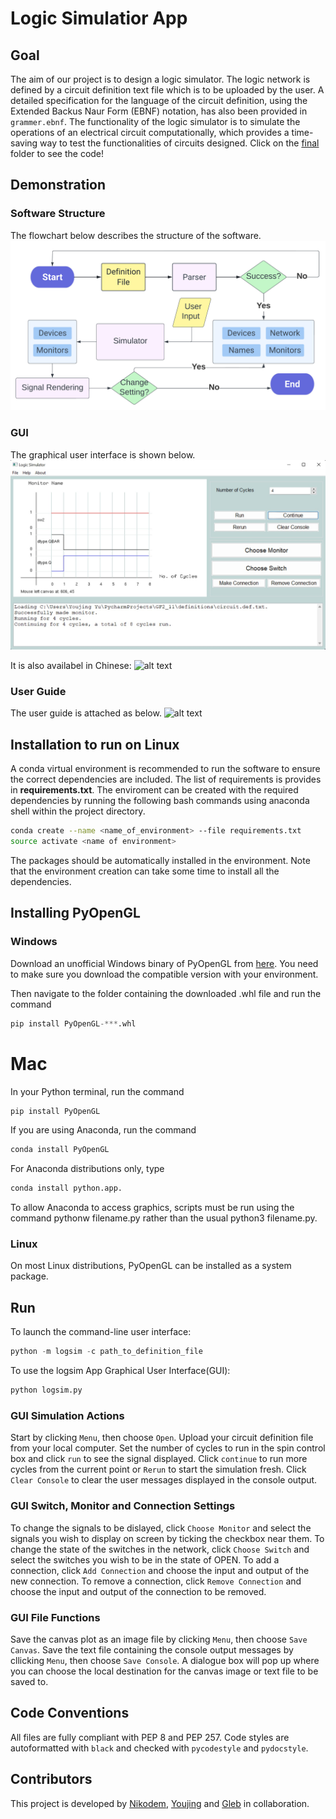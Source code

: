 # Logic Simulatior App

## Goal
The aim of our project is to design a logic simulator. The logic network is defined by a circuit definition text file which is to be uploaded by the user. A detailed specification for the language of the circuit definition, using the Extended Backus Naur Form (EBNF) notation, has also been provided in `grammer.ebnf`. The functionality of the logic simulator is to simulate the operations of an electrical circuit computationally, which provides a time-saving way to test the functionalities of circuits designed. Click on the [final](https://github.com/YoujingYu99/logic_simulator/tree/main/final) folder to see the code!

## Demonstration
### Software Structure
The flowchart below describes the structure of the software.
![alt text](https://github.com/YoujingYu99/logic_simulator/blob/master/plots/software_structure.png?raw=true)

### GUI
The graphical user interface is shown below.
![alt text](https://github.com/YoujingYu99/logic_simulator/blob/master/plots/whole.jpg?raw=true)

It is also availabel in Chinese:
![alt text](https://github.com/YoujingYu99/logic_simulator/blob/master/plots/chinese.jpg?raw=true)

### User Guide
The user guide is attached as below.
![alt text](https://github.com/YoujingYu99/logic_simulator/blob/master/plots/user_guide.jpg?raw=true)

## Installation to run on Linux

A conda virtual environment is recommended to run the software to ensure the correct dependencies are included. The list of requirements is provides in **requirements.txt**. The enviroment can be created with the required dependencies by running the following bash commands using anaconda shell within the project directory.


```bash
conda create --name <name_of_environment> --file requirements.txt
source activate <name of environment>
```
The packages should be automatically installed in the environment. Note that the environment creation can take some time to install all the dependencies.


## Installing PyOpenGL
### Windows
Download an unofficial Windows binary of PyOpenGL from [here](https://www.lfd.uci.edu/~gohlke/pythonlibs/#pyopengl). You need to make sure you download the compatible version with your environment.  

Then navigate to the folder containing the downloaded .whl file and run the command 
```python
pip install PyOpenGL-***.whl
```

# Mac
In your Python terminal, run the command 
```python
pip install PyOpenGL
```
If you are using Anaconda, run the command
```python
conda install PyOpenGL
```
For Anaconda distributions only, type 
```python
conda install python.app. 
```
To allow Anaconda to access graphics, scripts must be run using the command pythonw filename.py rather than the usual python3 filename.py.

### Linux
On most Linux distributions, PyOpenGL can be installed as a system package.

## Run

To launch the command-line user interface:

```python
python -m logsim -c path_to_definition_file

```

To use the logsim App Graphical User Interface(GUI):

```python
python logsim.py
```
### GUI Simulation Actions
Start by clicking `Menu`, then choose `Open`. Upload your circuit definition file from your local computer.
Set the number of cycles to run in the spin control box and click `run` to see the signal displayed.
Click `continue` to run more cycles from the current point or `Rerun` to start the simulation fresh. Click `Clear Console` to clear the user messages displayed in the console output.

### GUI Switch, Monitor and Connection Settings
To change the signals to be dislayed, click `Choose Monitor` and select the signals you wish to display on screen by ticking the checkbox near them. To change the state of the switches in the network, click `Choose Switch` and select the switches you wish to be in the state of OPEN. To add a connection, click `Add Connection` and choose the input and output of the new connection. To remove a connection, click `Remove Connection` and choose the input and output of the connection to be removed. 

### GUI File Functions
Save the canvas plot as an image file by clicking `Menu`, then choose `Save Canvas`. Save the text file containing the console output messages by cllicking `Menu`, then choose `Save Console`. A dialogue box will pop up where you can choose the local destination for the canvas image or text file to be saved to.

## Code Conventions
All files are fully compliant with PEP 8 and PEP 257. Code styles are autoformatted with `black` and checked with `pycodestyle` and `pydocstyle`.

## Contributors
This project is developed by [Nikodem](https://github.com/nczarli), [Youjing](https://github.com/YoujingYu99) and [Gleb](https://github.com/hv275) in collaboration.

